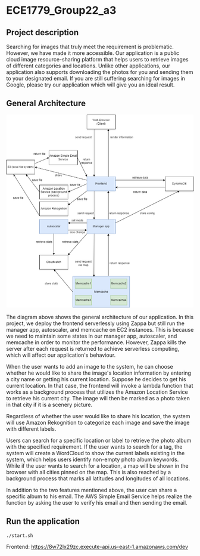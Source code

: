 # ECE1779_Group22_a3

## Project description
Searching for images that truly meet the requirement is problematic. 
However, we have made it more accessible. 
Our application is a public cloud image resource-sharing platform that helps users to retrieve images of different categories and locations. 
Unlike other applications, our application also supports downloading the photos for you and sending them to your designated email. 
If you are still suffering searching for images in Google, please try our application which will give you an ideal result.


## General Architecture
![Screenshot](architecture.png)

The diagram above shows the general architecture of our application. 
In this project, we deploy the frontend serverlessly using Zappa but still run the manager app, autoscaler, and memcache on EC2 instances. 
This is because we need to maintain some states in our manager app, autoscaler, and memcache in order to monitor the performance. 
However, Zappa kills the server after each request is returned to achieve serverless computing, which will affect our application's behaviour.

When the user wants to add an image to the system, he can choose whether he would like to share the image's location information by entering a city name or getting his current location. 
Suppose he decides to get his current location. In that case, the frontend will invoke a lambda function that works as a background process that utilizes the Amazon Location Service to retrieve his current city. 
The image will then be marked as a photo taken in that city if it is a scenery picture.

Regardless of whether the user would like to share his location, the system will use Amazon Rekognition to categorize each image and save the image with different labels.

Users can search for a specific location or label to retrieve the photo album with the specified requirement. 
If the user wants to search for a tag, the system will create a WordCloud to show the current labels existing in the system, which helps users identify non-empty photo album keywords. 
While if the user wants to search for a location, a map will be shown in the browser with all cities pinned on the map. 
This is also reached by a background process that marks all latitudes and longitudes of all locations.

In addition to the two features mentioned above, the user can share a specific album to his email. 
The AWS Simple Email Service helps realize the function by asking the user to verify his email and then sending the email.

## Run the application

```
./start.sh
```

Frontend: 
https://8w72lx29zc.execute-api.us-east-1.amazonaws.com/dev
